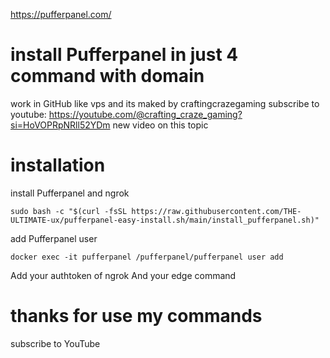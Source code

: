 https://pufferpanel.com/

# install Pufferpanel in just 4 command with domain 
work in GitHub like vps and its maked by craftingcrazegaming 
subscribe to youtube: https://youtube.com/@crafting_craze_gaming?si=HoVOPRpNRll52YDm
new video on this topic 
# installation
install Pufferpanel and ngrok

``sudo bash -c "$(curl -fsSL https://raw.githubusercontent.com/THE-ULTIMATE-ux/pufferpanel-easy-install.sh/main/install_pufferpanel.sh)"``

add Pufferpanel user 


``docker exec -it pufferpanel /pufferpanel/pufferpanel user add``

 Add your authtoken of ngrok
And your edge command 

# thanks for use my commands
subscribe to YouTube
